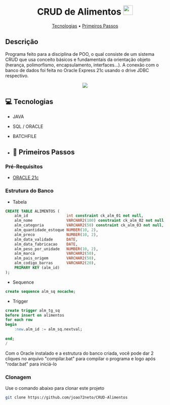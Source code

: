 <h1 align="center" style="font-weight: bold;">CRUD de Alimentos <img src="https://github.com/user-attachments/assets/7f6e7cde-b544-43d5-b3e8-a164a25a3797" width=30px></h1> 

<p align="center">
 <a href="#tech">Tecnologias</a> • 
 <a href="#started">Primeiros Passos</a> 
</p>


<h2>
  Descrição
</h2>

<p align="left">
    Programa feito para a disciplina de POO, o qual consiste de um sistema CRUD que usa conceito básicos e fundamentais da orientação objeto (herança, polimorfismo, encapsulamento, interfaces...). A conexão com o banco de   
    dados foi feita no Oracle Express 21c usando o drive JDBC respectivo.
</p>


<div align="center">
    <img src="https://github.com/user-attachments/assets/eb7f6ec5-17b7-4397-b8b8-aebcddbb2649">
</div>

<h2 id="tech">💻 Tecnologias</h2>

- JAVA
- SQL / ORACLE
- BATCHFILE

- <h2 id="started">🚀 Primeiros Passos</h2>

<h3>Pré-Requisitos</h3>

 - [ORACLE 21c](https://www.oracle.com/br/database/technologies/xe-downloads.html)

<h3>Estrutura do Banco</h3>

- Tabela

```SQL
CREATE TABLE ALIMENTOS (
    alm_id                 int constraint ck_alm_01 not null,                           
    alm_nome               VARCHAR2(100) constraint ck_alm_02 not null,                  
    alm_categoria          VARCHAR2(50) constraint ck_alm_03 not null,                  
    alm_quantidade_estoque NUMBER(10, 2),                           
    alm_preco              NUMBER(10, 2),                           
    alm_data_validade      DATE,                                    
    alm_data_fabricacao    DATE,                                    
    alm_peso_por_unidade   NUMBER(10, 2),                           
    alm_marca              VARCHAR2(50),                           
    alm_pais_origem        VARCHAR2(50),                            
    alm_codigo_barras      VARCHAR2(20),                           
    PRIMARY KEY (alm_id)                                  
);
```
- Sequence

```SQL
create sequence alm_sq nocache;
```

- Trigger
  
```SQL
create trigger alm_tg_sq
before insert on alimentos
for each row
begin 
    :new.alm_id := alm_sq.nextval;
    
end;
/
```

Com o Oracle instalado e a estrutura do banco criada, você pode dar 2 cliques no arquivo "compilar.bat" para compilar o programa
e logo após "rodar.bat" para iniciá-lo

<h3>Clonagem</h3>

Use o comando abaixo para clonar este projeto

```bash
git clone https://github.com/joao72neto/CRUD-Alimentos
```
